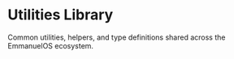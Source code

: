 # Utilities Library

Common utilities, helpers, and type definitions shared across the EmmanuelOS ecosystem.
